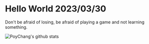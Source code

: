 # Hello World 2023/03/30

Don't be afraid of losing, be afraid of playing a game and not learning something.

![PoyChang's github stats](https://github-readme-stats.vercel.app/api?username=poychang&show_icons=true&theme=dracula)
